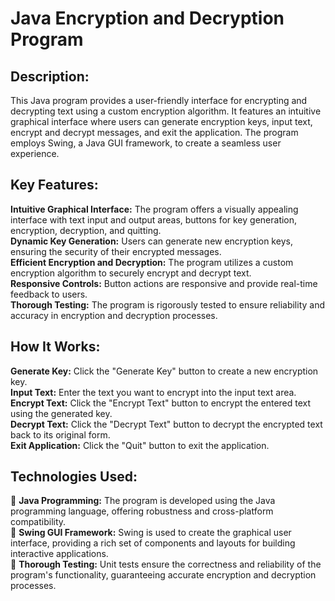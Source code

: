 # Java Encryption and Decryption Program

## Description:<br>
This Java program provides a user-friendly interface for encrypting and decrypting text using a custom encryption algorithm. It features an intuitive graphical interface where users can generate encryption keys, input text, encrypt and decrypt messages, and exit the application. The program employs Swing, a Java GUI framework, to create a seamless user experience.<br>

## Key Features:<br>
**Intuitive Graphical Interface:** The program offers a visually appealing interface with text input and output areas, buttons for key generation, encryption, decryption, and quitting.<br>
**Dynamic Key Generation:** Users can generate new encryption keys, ensuring the security of their encrypted messages.<br>
**Efficient Encryption and Decryption:** The program utilizes a custom encryption algorithm to securely encrypt and decrypt text.<br>
**Responsive Controls:** Button actions are responsive and provide real-time feedback to users.<br>
**Thorough Testing:** The program is rigorously tested to ensure reliability and accuracy in encryption and decryption processes.<br>

## How It Works:<br>
**Generate Key:** Click the "Generate Key" button to create a new encryption key.<br>
**Input Text:** Enter the text you want to encrypt into the input text area.<br>
**Encrypt Text:** Click the "Encrypt Text" button to encrypt the entered text using the generated key.<br>
**Decrypt Text:** Click the "Decrypt Text" button to decrypt the encrypted text back to its original form.<br>
**Exit Application:** Click the "Quit" button to exit the application.<br>

## Technologies Used:<br>
🚀 **Java Programming:** The program is developed using the Java programming language, offering robustness and cross-platform compatibility.<br>
💼 **Swing GUI Framework:** Swing is used to create the graphical user interface, providing a rich set of components and layouts for building interactive applications.<br>
🔬 **Thorough Testing:** Unit tests ensure the correctness and reliability of the program's functionality, guaranteeing accurate encryption and decryption processes.<br>
